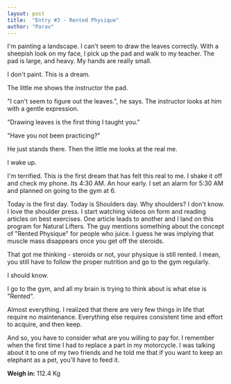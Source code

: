 ```yaml
---
layout: post
title:  "Entry #3 - Rented Physique"
author: "Parav"
---
```


I'm painting a landscape. I can't seem to draw the leaves correctly. With a sheepish look on my face, I pick up the pad and walk to my teacher. The pad is large, and heavy. My hands are really small. 

I don't paint. This is a dream.

The little me shows the instructor the pad. 

"I can't seem to figure out the leaves.", he says. The instructor looks at him with a gentle expression. 

"Drawing leaves is the first thing I taught you." 

"Have you not been practicing?"

He just stands there. Then the little me looks at the real me.

I wake up. 

I'm terrified. This is the first dream that has felt this real to me. I shake it off and check my phone. Its 4:30 AM. An hour early. I set an alarm for 5:30 AM and planned on going to the gym at 6.

Today is the first day. Today is Shoulders day. Why shoulders? I don't know. I love the shoulder press. I start watching videos on form and reading articles on best exercises. One article leads to another and I land on this program for Natural Lifters. The guy mentions something about the concept of "Rented Physique" for people who juice. I guess he was implying that muscle mass disappears once you get off the steroids. 

That got me thinking - steroids or not, your physique is still rented. I mean, you still have to follow the proper nutrition and go to the gym regularly.

I should know.

I go to the gym, and all my brain is trying to think about is what else is "Rented".  

Almost everything. I realized that there are very few things in life that require no maintenance. Everything else requires consistent time and effort to acquire, and then keep. 

And so, you have to consider what are you willing to pay for. I remember when the first time I had to replace a part in my motorcycle. I was talking about it to one of my two friends and he told me that  if you want to keep an elephant as a pet, you'll have to feed it.

**Weigh in:**  112.4 Kg
